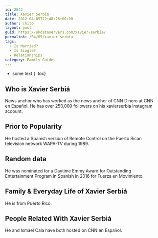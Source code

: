 ```yaml
---
id: 2843
title: Xavier Serbiá
date: 2012-04-05T22:48:26+00:00
author: chito
layout: post
guid: https://ukdataservers.com/xavier-serbia/
permalink: /04/05/xavier-serbia
tags:
  - Is Married?
  - Is Single?
  - Relationships
category: Family Guides
---
```


* some text
{: toc}
          
          
## Who is  Xavier Serbiá
                  
                  
                  
News anchor who has worked as the news anchor of CNN Dinero at CNN en Español. He has over 250,000 followers on his xavierserbia Instagram account. 
                  
                
                
                
## Prior to Popularity 
                  
                  
                  
He hosted a Spanish version of Remote Control on the Puerto Rican television network WAPA-TV during 1989.
                  
                
                
                
## Random data 
                  
                  
                  
He was nominated for a Daytime Emmy Award for Outstanding Entertainment Program in Spanish in 2016 for Fuerza en Movimiento.
                  
                
                
                
## Family & Everyday Life of Xavier Serbiá
                  
                  
                  
He is from Puerto Rico.
                  
                
                
                
## People Related With  Xavier Serbiá
                  
                  
                  
He and Ismael Cala have both hosted on CNN en Español.
                  
                
              
            
          
          
          
    
    
  
